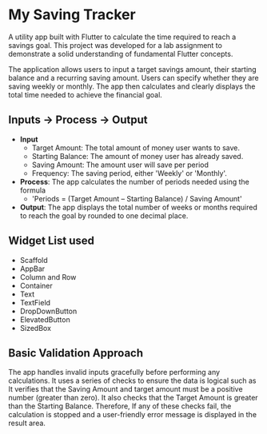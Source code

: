 # My Saving Tracker

A utility app built with Flutter to calculate the time required to reach a savings goal. This project was developed for a lab assignment to demonstrate a solid understanding of fundamental Flutter concepts.

The application allows users to input a target savings amount, their starting balance and a recurring saving amount. Users can specify whether they are saving weekly or monthly. The app then calculates and clearly displays the total time needed to achieve the financial goal.

## Inputs → Process → Output

- **Input**  
  - Target Amount: The total amount of money user wants to save.
  - Starting Balance: The amount of money user has already saved.
  - Saving Amount: The amount user will save per period
  - Frequency: The saving period, either 'Weekly' or 'Monthly'.
- **Process**: The app calculates the number of periods needed using the formula
  - 'Periods = (Target Amount – Starting Balance) / Saving Amount'
- **Output**: The app displays the total number of weeks or months required to reach the goal by rounded to one decimal place.

## Widget List used

- Scaffold
- AppBar
- Column and Row
- Container
- Text
- TextField
- DropDownButton
- ElevatedButton
- SizedBox

## Basic Validation Approach

The app handles invalid inputs gracefully before performing any calculations. It uses a series of checks to ensure the data is logical such as It verifies that the Saving Amount and target amount must be a positive number (greater than zero). It also checks that the Target Amount is greater than the Starting Balance. Therefore, If any of these checks fail, the calculation is stopped and a user-friendly error message is displayed in the result area.
